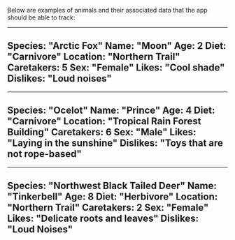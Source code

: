 Below are examples of animals and their associated data that the app should be able to track:

---------
Species: "Arctic Fox"
Name: "Moon"
Age: 2
Diet: "Carnivore"
Location: "Northern Trail"
Caretakers: 5
Sex: "Female"
Likes: "Cool shade"
Dislikes: "Loud noises"
---------

---------
Species: "Ocelot"
Name: "Prince"
Age: 4
Diet: "Carnivore"
Location: "Tropical Rain Forest Building"
Caretakers: 6
Sex: "Male"
Likes: "Laying in the sunshine"
Dislikes: "Toys that are not rope-based"
---------

---------
Species: "Northwest Black Tailed Deer"
Name: "Tinkerbell"
Age: 8
Diet: "Herbivore"
Location: "Northern Trail"
Caretakers: 2
Sex: "Female"
Likes: "Delicate roots and leaves"
Dislikes: "Loud Noises"
---------
